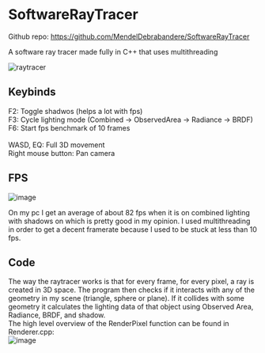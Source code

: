 # SoftwareRayTracer

Github repo: https://github.com/MendelDebrabandere/SoftwareRayTracer

A software ray tracer made fully in C++ that uses multithreading

![raytracer](https://github.com/MendelDebrabandere/SoftwareRayTracer/assets/95921047/8067c9d1-d732-4db1-86b8-6bef7d9d9516)

## Keybinds
F2: Toggle shadwos (helps a lot with fps)\
F3: Cycle lighting mode (Combined -> ObservedArea -> Radiance -> BRDF) \
F6: Start fps benchmark of 10 frames \
\
WASD, EQ: Full 3D movement\
Right mouse button: Pan camera

## FPS
![image](https://github.com/MendelDebrabandere/SoftwareRayTracer/assets/95921047/a7a7f336-a36b-4349-b085-924fe3ef3b11)

On my pc I get an average of about 82 fps when it is on combined lighting with shadows on which is pretty good in my opinion.
I used multithreading in order to get a decent framerate because I used to be stuck at less than 10 fps.

## Code
The way the raytracer works is that for every frame, for every pixel, a ray is created in 3D space. The program then checks if it interacts with any of the geometry in my scene (triangle, sphere or plane).
If it collides with some geometry it calculates the lighting data of that object using Observed Area, Radiance, BRDF, and shadow. \
The high level overview of the RenderPixel function can be found in Renderer.cpp:\
![image](https://github.com/MendelDebrabandere/SoftwareRayTracer/assets/95921047/177d4e21-ab32-4273-94a1-7b9c58f4e198)
